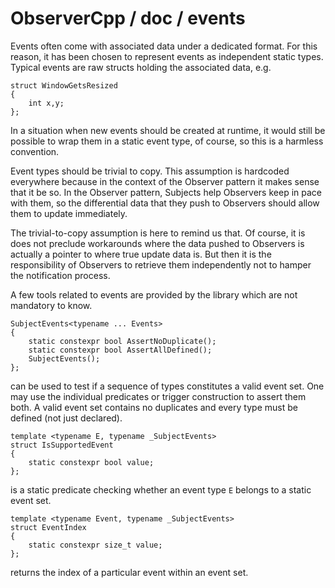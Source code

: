 # ObserverCpp / doc / events

Events often come with associated data under a dedicated format. For this reason, it has been chosen to represent events as independent static types.
Typical events are raw structs holding the associated data, e.g.

    struct WindowGetsResized
    {
        int x,y;
    };

In a situation when new events should be created at runtime, it would still be possible to wrap them in a static event type, of course, so this is a
harmless convention.

Event types should be trivial to copy. This assumption is hardcoded everywhere because in the context of the Observer pattern it makes sense that it
be so. In the Observer pattern, Subjects help Observers keep in pace with them, so the differential data that they push to Observers 
should allow them to update immediately.

The trivial-to-copy assumption is here to remind us that. Of course, it is does not preclude workarounds where the data pushed to Observers is actually
a pointer to where true update data is. But then it is the responsibility of Observers to retrieve them independently not to hamper the
notification process.

A few tools related to events are provided by the library which are not mandatory to know.

    SubjectEvents<typename ... Events>
    {
        static constexpr bool AssertNoDuplicate();
        static constexpr bool AssertAllDefined();
        SubjectEvents(); 
    };

can be used to test if a sequence of types constitutes a valid event set. One may use the individual predicates or trigger construction to assert them both. A valid event set contains no duplicates and every type must be defined (not just declared).

    template <typename E, typename _SubjectEvents>
    struct IsSupportedEvent
    {
        static constexpr bool value;
    };

is a static predicate checking whether an event type `E` belongs to a static event set.

    template <typename Event, typename _SubjectEvents>
    struct EventIndex
    {
        static constexpr size_t value;
    };

returns the index of a particular event within an event set.
